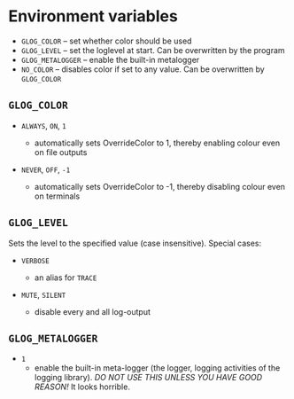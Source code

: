 # Environment variables

- `GLOG_COLOR` – set whether color should be used 
- `GLOG_LEVEL` – set the loglevel at start. Can be overwritten by the
  program
- `GLOG_METALOGGER` – enable the built-in metalogger
- `NO_COLOR` – disables color if set to any value. Can be overwritten
  by `GLOG_COLOR`

## `GLOG_COLOR`

- `ALWAYS`, `ON`, `1`
	- automatically sets OverrideColor to 1, thereby enabling
	  colour even on file outputs

- `NEVER`, `OFF`, `-1`
	- automatically sets OverrideColor to -1, thereby disabling
	  colour even on terminals

## `GLOG_LEVEL`

Sets the level to the specified value (case insensitive). Special
cases:

- `VERBOSE`
	- an alias for `TRACE`

- `MUTE`, `SILENT`
	- disable every and all log-output

## `GLOG_METALOGGER`

- `1`
	- enable the built-in meta-logger (the logger, logging
	  activities of the logging library). *DO NOT USE THIS UNLESS
	  YOU HAVE GOOD REASON!* It looks horrible.

